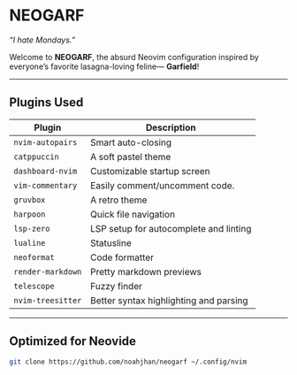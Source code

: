 # **NEOGARF**

_“I hate Mondays.”_

Welcome to **NEOGARF**, the absurd Neovim configuration inspired by everyone’s favorite lasagna-loving feline— **Garfield**!

---

## Plugins Used

| Plugin           | Description |
|------------------|-------------|
| `nvim-autopairs` | Smart auto-closing  |
| `catppuccin`     | A soft pastel theme  |
| `dashboard-nvim` | Customizable startup screen  |
| `vim-commentary` | Easily comment/uncomment code. |
| `gruvbox`        | A retro theme  |
| `harpoon`        | Quick file navigation  |
| `lsp-zero`       | LSP setup for autocomplete and linting |
| `lualine`        | Statusline  |
| `neoformat`      | Code formatter  |
| `render-markdown`| Pretty markdown previews |
| `telescope`      | Fuzzy finder |
| `nvim-treesitter`| Better syntax highlighting and parsing |

---

## Optimized for Neovide

```bash
git clone https://github.com/noahjhan/neogarf ~/.config/nvim
